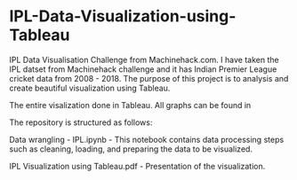# IPL-Data-Visualization-using-Tableau

IPL Data Visualisation Challenge from Machinehack.com. I have taken the IPL datset from Machinehack challenge and it has Indian Premier League cricket data from 2008 - 2018. The purpose of this project is to analysis and create beautiful visualization using Tableau.

The entire visalization done in Tableau. All graphs can be found in 

The repository is structured as follows:

Data wrangling - IPL.ipynb - This notebook contains data processing steps such as cleaning, loading, and preparing the data to be visualized.

IPL Visualization using Tableau.pdf - Presentation of the visualization.

